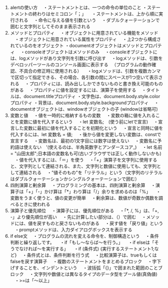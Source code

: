 1. alertの使い方
　・ステートメントとは、一つの命令の単位のこと
  ・ステートメントの終わりはセミコロン「；」
　・ステートメントは、上から順に実行される
　・命令に与える値を引数という
　・ダブルクォーテーションで囲むと文字列としてそのまま表示される
2. メソッドとプロパティ
　・オブジェクトに用意されている機能をメソッド
　・オブジェクトに用意されている属性をプロパティ
　・上2つから構成されているのをオブジェクト
  ・documentオブジェクトはメソッドとプロパティ
　・consoleオブジェクトはメソッドのみ
　・consoleオブジェクトには、logメソッドがあり文字列を引数に呼び出す
　・logメソッドは、引数をデベロッパーツールのコンソール画面に表示する
　（プログラムの動作確認、不具合の修正時に使用される）
　・logメソッドは、引数を複数カンマで区切って指定できる、その場合、各引数の間にスペースが1つ空いて表示される
　・プロパティには、読み出ししかできないものと書き換え可能のものがある
　・プロパティに値を設定するには、演算子を使用する
　・タイトルは、document.titleプロパティ
  ・文字色は、document.body.style.colorプロパティ
  ・背景は、document.body.style.backgroundプロパティ
　・documentオブジェクトは、windowオブジェクトの子
   (windowは省略可)
3. 変数と値
　・値を一時的に格納するもの変数
　・変数の箱に値を入れることを変数に値を代入するという
　・let 変数名;　(使う前にletで宣言)
　・宣言した変数に最初に値を代入することを初期化という
　・宣言と同時に値を代入するには、let 変数名 = 値;
　・後から値を変更しない変数は、constで宣言する
　・変数名は、最初の1文字目には数字は使えない
　・変数名に予約語は使えない　'(使えるのは、半角英数字とアンダースコア_)
　・let 名前 = "山田太郎";日本語の変数名も可(古いブラウザでは正しく動作しないかも)
　・値を代入するには、「＝」を使う
　・「+」演算子を文字列に使用すると、文字列として連結される、また、文字列と数値に使用しても、文字列として連結される
　・”値そのもの"を「リテラル」という（文字列のリテラルはダブルクォーテーションかシングルクォーテーションで囲む）
4. 四則演算と剰余算
　・プログラミングの基本は、四則演算と剰余算
　・演算子は「+」「-」かけ算は「*」わり算は「/」余りを求めるのは「%」
　・変数をうまく使うと、値の変更が簡単
　・剰余算は、数値が奇数か偶数を調べるときに使われる
5. 演算子と優先順位
　・演算子には、優先順位がある
　・「*, /, %」は、「+, -」より優先順位が高い
　・先に計算したい部分は、（）で囲む
　・メソッドには、値を戻すものと戻さないものがある
　・戻す値を「戻り値」という
　・promptメソッドは、入力ダイアログボックスを表示する
6. if else文
　・プログラムの流れを変える命令を、制御構造という
　・条件判断と繰り返しです。
　・if「もし～ならば～を行う。」
　・if elseは「そうでなければ～を実行する」
　・if (条件式) {実行するステートメント1;など}
　・条件式とは、条件判断を行う式
　・比較演算子は、trueもしくはfalseを戻す演算子
　・複数のステートメントをまとめるブロック
　・字下げすることを、インデントという
　・波括弧「{}」で囲まれた範囲のことブロック
　・文字列や数値とは異なるタイプのデータ型をプール値(真偽値)
　・>=は「～以上」